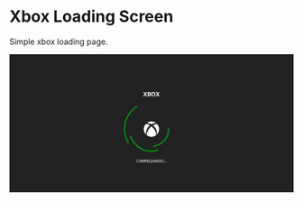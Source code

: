 # Xbox Loading Screen

Simple xbox loading page.

![](https://raw.githubusercontent.com/rwdevv/xbox-page/main/screenshot.png)
